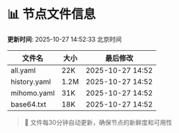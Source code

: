 # 📊 节点文件信息

**更新时间**: 2025-10-27 14:52:33 北京时间

| 文件名 | 大小 | 最后修改 |
|--------|------|----------|
| all.yaml | 22K | 2025-10-27 14:52 |
| history.yaml | 1.2M | 2025-10-27 14:52 |
| mihomo.yaml | 31K | 2025-10-27 14:52 |
| base64.txt | 18K | 2025-10-27 14:52 |

> 🔄 文件每30分钟自动更新，确保节点的新鲜度和可用性
